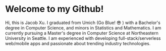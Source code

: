 # Welcome to my Github!

Hi, this is Jacob Xu. I graduated from Umich (Go Blue! 😎 ) with a Bachelor's degree in Computer Science, and minors in Statistics and Mathematics. 
I am currently pursuing a Master's degree in Computer Science at Northeastern University in Seattle.
I am experienced with developing full-stack/serverless web/mobile apps and passionate about trending industry technologies. 
